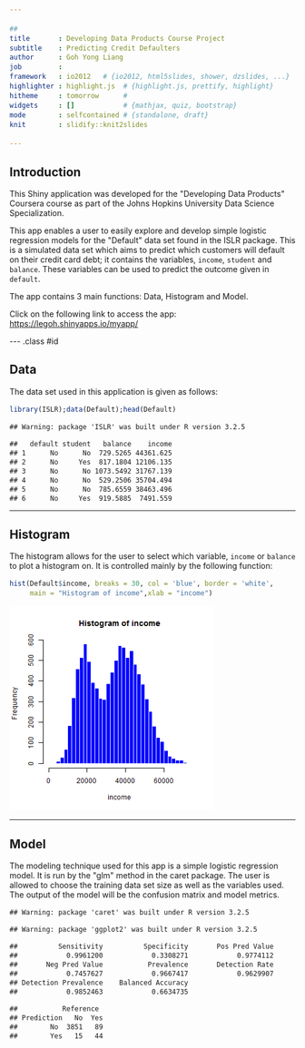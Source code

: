 ```yaml
---

##
title       : Developing Data Products Course Project
subtitle    : Predicting Credit Defaulters
author      : Goh Yong Liang
job         : 
framework   : io2012   # {io2012, html5slides, shower, dzslides, ...}
highlighter : highlight.js  # {highlight.js, prettify, highlight}
hitheme     : tomorrow      # 
widgets     : []            # {mathjax, quiz, bootstrap}
mode        : selfcontained # {standalone, draft}
knit        : slidify::knit2slides

---
```


## Introduction

This Shiny application was developed for the "Developing Data Products" Coursera course as part of the Johns Hopkins University Data Science Specialization.

This app enables a user to easily explore and develop simple logistic regression models for the "Default" data set found in the ISLR package. This is a simulated data set which aims to predict which customers will default on their credit card debt; it contains the variables, `income`, `student` and `balance`. These variables can be used to predict the outcome given in `default`.

The app contains 3 main functions: Data, Histogram and Model.

Click on the following link to access the app: https://legoh.shinyapps.io/myapp/

--- .class #id 

## Data 

The data set used in this application is given as follows:

```r
library(ISLR);data(Default);head(Default)
```

```
## Warning: package 'ISLR' was built under R version 3.2.5
```

```
##   default student   balance    income
## 1      No      No  729.5265 44361.625
## 2      No     Yes  817.1804 12106.135
## 3      No      No 1073.5492 31767.139
## 4      No      No  529.2506 35704.494
## 5      No      No  785.6559 38463.496
## 6      No     Yes  919.5885  7491.559
```

---

## Histogram

The histogram allows for the user to select which variable, `income` or `balance` to plot a histogram on. It is controlled mainly by the following function:

```r
hist(Default$income, breaks = 30, col = 'blue', border = 'white', 
     main = "Histogram of income",xlab = "income")
```

![plot of chunk unnamed-chunk-2](assets/fig/unnamed-chunk-2-1.png)

---

## Model

The modeling technique used for this app is a simple logistic regression model. It is run by the "glm" method in the caret package. The user is allowed to choose the training data set size as well as the variables used. The output of the model will be the confusion matrix and model metrics.

```
## Warning: package 'caret' was built under R version 3.2.5
```

```
## Warning: package 'ggplot2' was built under R version 3.2.5
```

```
##          Sensitivity          Specificity       Pos Pred Value 
##            0.9961200            0.3308271            0.9774112 
##       Neg Pred Value           Prevalence       Detection Rate 
##            0.7457627            0.9667417            0.9629907 
## Detection Prevalence    Balanced Accuracy 
##            0.9852463            0.6634735
```

```
##           Reference
## Prediction   No  Yes
##        No  3851   89
##        Yes   15   44
```




